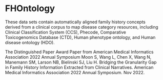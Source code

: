 # FHOntology
These data sets contain automatically aligned family history concepts derived from a clinical corpus to map disease category resources, including Clinical Classification System (CCS), Phecode, Comparative Toxicogenomics Database (CTD), Human phenotype ontology, and Human disease ontology (HDO).

The Distinguished Paper Award Paper from American Medical Informatics Association 2022 Annual Symposium
Moon S, Wang L, Chen X, Wang N, Manemann SM, Larson NB, Bielinski SJ, Liu H. Bridging the Granularity Gap in Family History Information Extracted from Clinical Narratives. American Medical Informatics Association 2022 Annual Symposium. Nov 2022.
